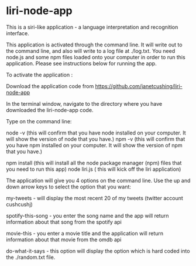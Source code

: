 # liri-node-app
This is a siri-like application - a language interpretation and recognition interface.  

This application is activated through the command line.  It will write out to the command line, and also will write to a log file at ./log.txt.  You need node.js and some npm files loaded onto your computer in order to run this application.  Please see instructions below for running the app.


To activate the application :

Download the application code from https://github.com/janetcushing/liri-node-app

In the terminal window, navigate to the directory where you have downloaded the liri-node-app code.

Type on the command line:

node -v    (this will confirm that you have node installed on your computer.  It will show the version of node that you have.)
npm -v     (this will confirm that you have npm installed on your computer.  It will show the version of npm that you have.)

npm install    (this will install all the node package manager (npm) files that you need to run this app)
node liri.js   ( this will kick off the liri application)


The application will give you 4 options on the command line.  Use the up and down arrow keys to select the option that you want:  

my-tweets - will display the most recent 20 of my tweets (twitter account cushcushj)

spotify-this-song - you enter the song name and the app will return information about that song from the spotify api

movie-this - you enter a movie title and the application will return information about that movie from the omdb api

do-what-it-says - this option will display the option which is hard coded into the ./random.txt file.
